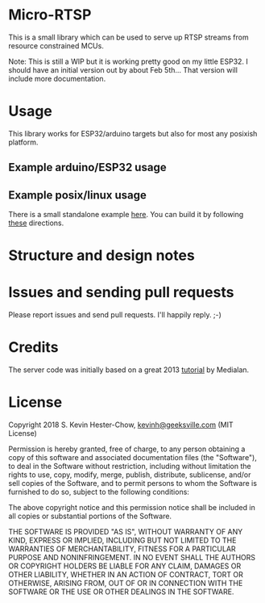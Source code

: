 # Micro-RTSP

This is a small library which can be used to serve up RTSP streams from
resource constrained MCUs.

Note: This is still a WIP but it is working pretty good on my little ESP32.
I should have an initial version out by about Feb 5th...  That version will include more documentation.

# Usage

This library works for ESP32/arduino targets but also for most any posixish platform.

## Example arduino/ESP32 usage

## Example posix/linux usage

There is a small standalone example [here](/test/RTSPTestServer.cpp).  You can build it by following [these](/test/README.md) directions.

# Structure and design notes

# Issues and sending pull requests

Please report issues and send pull requests.  I'll happily reply. ;-)

# Credits

The server code was initially based on a great 2013 [tutorial](https://www.medialan.de/usecase0001.html) by Medialan.

# License

Copyright 2018 S. Kevin Hester-Chow, kevinh@geeksville.com (MIT License)

Permission is hereby granted, free of charge, to any person obtaining a copy of this software and associated documentation files (the "Software"), to deal in the Software without restriction, including without limitation the rights to use, copy, modify, merge, publish, distribute, sublicense, and/or sell copies of the Software, and to permit persons to whom the Software is furnished to do so, subject to the following conditions:

The above copyright notice and this permission notice shall be included in all copies or substantial portions of the Software.

THE SOFTWARE IS PROVIDED "AS IS", WITHOUT WARRANTY OF ANY KIND, EXPRESS OR IMPLIED, INCLUDING BUT NOT LIMITED TO THE WARRANTIES OF MERCHANTABILITY, FITNESS FOR A PARTICULAR PURPOSE AND NONINFRINGEMENT. IN NO EVENT SHALL THE AUTHORS OR COPYRIGHT HOLDERS BE LIABLE FOR ANY CLAIM, DAMAGES OR OTHER LIABILITY, WHETHER IN AN ACTION OF CONTRACT, TORT OR OTHERWISE, ARISING FROM, OUT OF OR IN CONNECTION WITH THE SOFTWARE OR THE USE OR OTHER DEALINGS IN THE SOFTWARE.
